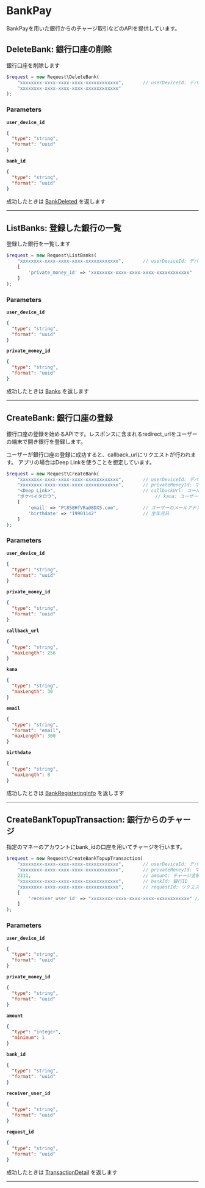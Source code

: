 # BankPay
BankPayを用いた銀行からのチャージ取引などのAPIを提供しています。


<a name="delete-bank"></a>
## DeleteBank: 銀行口座の削除
銀行口座を削除します

```PHP
$request = new Request\DeleteBank(
    "xxxxxxxx-xxxx-xxxx-xxxx-xxxxxxxxxxxx",       // userDeviceId: デバイスID
    "xxxxxxxx-xxxx-xxxx-xxxx-xxxxxxxxxxxx"
);
```



### Parameters
**`user_device_id`** 
  


```json
{
  "type": "string",
  "format": "uuid"
}
```

**`bank_id`** 
  


```json
{
  "type": "string",
  "format": "uuid"
}
```



成功したときは
[BankDeleted](./responses.md#bank-deleted)
を返します



---


<a name="list-banks"></a>
## ListBanks: 登録した銀行の一覧
登録した銀行を一覧します

```PHP
$request = new Request\ListBanks(
    "xxxxxxxx-xxxx-xxxx-xxxx-xxxxxxxxxxxx",       // userDeviceId: デバイスID
    [
        'private_money_id' => "xxxxxxxx-xxxx-xxxx-xxxx-xxxxxxxxxxxx"
    ]
);
```



### Parameters
**`user_device_id`** 
  


```json
{
  "type": "string",
  "format": "uuid"
}
```

**`private_money_id`** 
  


```json
{
  "type": "string",
  "format": "uuid"
}
```



成功したときは
[Banks](./responses.md#banks)
を返します



---


<a name="create-bank"></a>
## CreateBank: 銀行口座の登録
銀行口座の登録を始めるAPIです。レスポンスに含まれるredirect_urlをユーザーの端末で開き銀行を登録します。

ユーザーが銀行口座の登録に成功すると、callback_urlにリクエストが行われます。
アプリの場合はDeep Linkを使うことを想定しています。


```PHP
$request = new Request\CreateBank(
    "xxxxxxxx-xxxx-xxxx-xxxx-xxxxxxxxxxxx",       // userDeviceId: デバイスID
    "xxxxxxxx-xxxx-xxxx-xxxx-xxxxxxxxxxxx",       // privateMoneyId: マネーID
    "<Deep Link>",                                // callbackUrl: コールバックURL
    "ポケペイタロウ",                                    // kana: ユーザーの氏名 (片仮名で指定)
    [
        'email' => "Pt858HfVRa@8DX5.com",         // ユーザーのメールアドレス
        'birthdate' => "19901142"                 // 生年月日
    ]
);
```



### Parameters
**`user_device_id`** 
  


```json
{
  "type": "string",
  "format": "uuid"
}
```

**`private_money_id`** 
  


```json
{
  "type": "string",
  "format": "uuid"
}
```

**`callback_url`** 
  


```json
{
  "type": "string",
  "maxLength": 256
}
```

**`kana`** 
  


```json
{
  "type": "string",
  "maxLength": 30
}
```

**`email`** 
  


```json
{
  "type": "string",
  "format": "email",
  "maxLength": 300
}
```

**`birthdate`** 
  


```json
{
  "type": "string",
  "maxLength": 8
}
```



成功したときは
[BankRegisteringInfo](./responses.md#bank-registering-info)
を返します



---


<a name="create-bank-topup-transaction"></a>
## CreateBankTopupTransaction: 銀行からのチャージ
指定のマネーのアカウントにbank_idの口座を用いてチャージを行います。

```PHP
$request = new Request\CreateBankTopupTransaction(
    "xxxxxxxx-xxxx-xxxx-xxxx-xxxxxxxxxxxx",       // userDeviceId: デバイスID
    "xxxxxxxx-xxxx-xxxx-xxxx-xxxxxxxxxxxx",       // privateMoneyId: マネーID
    2311,                                         // amount: チャージ金額
    "xxxxxxxx-xxxx-xxxx-xxxx-xxxxxxxxxxxx",       // bankId: 銀行ID
    "xxxxxxxx-xxxx-xxxx-xxxx-xxxxxxxxxxxx",       // requestId: リクエストID
    [
        'receiver_user_id' => "xxxxxxxx-xxxx-xxxx-xxxx-xxxxxxxxxxxx" // 受け取りユーザーID (デフォルトは自身)
    ]
);
```



### Parameters
**`user_device_id`** 
  


```json
{
  "type": "string",
  "format": "uuid"
}
```

**`private_money_id`** 
  


```json
{
  "type": "string",
  "format": "uuid"
}
```

**`amount`** 
  


```json
{
  "type": "integer",
  "minimum": 1
}
```

**`bank_id`** 
  


```json
{
  "type": "string",
  "format": "uuid"
}
```

**`receiver_user_id`** 
  


```json
{
  "type": "string",
  "format": "uuid"
}
```

**`request_id`** 
  


```json
{
  "type": "string",
  "format": "uuid"
}
```



成功したときは
[TransactionDetail](./responses.md#transaction-detail)
を返します



---



